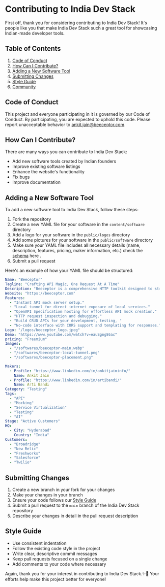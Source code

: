 # Contributing to India Dev Stack

First off, thank you for considering contributing to India Dev Stack! It's people like you that make India Dev Stack such a great tool for showcasing Indian-made developer tools.

## Table of Contents

1. [Code of Conduct](#code-of-conduct)
2. [How Can I Contribute?](#how-can-i-contribute)
3. [Adding a New Software Tool](#adding-a-new-software-tool)
4. [Submitting Changes](#submitting-changes)
5. [Style Guide](#style-guide)
6. [Community](#community)

## Code of Conduct

This project and everyone participating in it is governed by our Code of Conduct. By participating, you are expected to uphold this code. Please report unacceptable behavior to [ankit.jain@beeceptor.com](mailto:ankit.jain@beeceptor.com).

## How Can I Contribute?

There are many ways you can contribute to India Dev Stack:

- Add new software tools created by Indian founders
- Improve existing software listings
- Enhance the website's functionality
- Fix bugs
- Improve documentation

## Adding a New Software Tool

To add a new software tool to India Dev Stack, follow these steps:

1. Fork the repository
2. Create a new YAML file for your software in the `content/software` directory
3. Add a logo for your software in the `public/logos` directory
4. Add some pictures for your software in the `public/software` directory
5. Make sure your YAML file includes all necessary details (name, description, features, pricing, maker information, etc.) check the [schema](schema.json) here .
6. Submit a pull request

Here's an example of how your YAML file should be structured:

```yaml
Name: "Beeceptor"
Tagline: "Crafting API Magic, One Request At A Time"
Description: "Beeceptor is a comprehensive HTTP toolkit designed to streamline the API integration process for developers and QA professionals. It offers features like mock servers, local tunnels, and HTTP debugging to facilitate rapid development and efficient testing. A no-code & no-dependencies Service Virtualization tool."
Website: "https://beeceptor.com"
Features:
  - "Instant API mock server setup."
  - "Local tunnel for direct internet exposure of local services."
  - "OpenAPI Specification hosting for effortless API mock creation."
  - "HTTP request inspection and debugging."
  - "Build CRUD APIs for your development, testing, "
  - "No-code interface with CORS support and templating for responses."
Logo: "/logos/beeceptor_logo.jpeg"
Demo: "https://www.youtube.com/watch?v=eauSgng86ac"
pricing: "Freemium"
Images:
  - "/softwares/beeceptor-main.webp"
  - "/softwares/beeceptor-local-tunnel.png"
  - "/softwares/beeceptor-placement.png"

Makers:
  - Profile: "https://www.linkedin.com/in/ankitjaininfo/"
    Name: Ankit Jain
  - Profile: "https://www.linkedin.com/in/artibandi/"
    Name: Arti Bandi
Category: "Testing"
Tags:
  - "API"
  - "Mocking"
  - "Service Virtualization"
  - "Testing"
  - "AI"
Stage: "Active Customers"
HQ:
  - City: "Hyderabad"
    Country: "India"
Customers:
  - "Broadridge"
  - "New Relic"
  - "Freshworks"
  - "Salesforce"
  - "Twilio"
```

## Submitting Changes

1. Create a new branch in your fork for your changes
2. Make your changes in your branch
3. Ensure your code follows our [Style Guide](#style-guide)
4. Submit a pull request to the `main` branch of the India Dev Stack repository
5. Describe your changes in detail in the pull request description

## Style Guide

- Use consistent indentation
- Follow the existing code style in the project
- Write clear, descriptive commit messages
- Keep pull requests focused on a single change
- Add comments to your code where necessary

Again, thank you for your interest in contributing to India Dev Stack.✨🌸
Your efforts help make this project better for everyone! 
